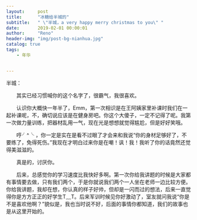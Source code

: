 ```yaml
---
layout:     post
title:      "冰糖给半城的"
subtitle:   " \"半城，a very happy merry christmas to you\" "
date:       2019-02-01 00:00:01
author:     "Reno"
header-img: "img/post-bg-nianhua.jpg"
catalog: true
tags:
    - 年华


---
```


半城：

　　其实已经习惯喊你的这个名字了，很霸气，我很喜欢。

　　认识你大概快一年半了，Emm，第一次相识是在王阿姨家里补课时我们在一起补课呢，不，确切说应该是在健身房吧。你这个大傻子，一定不记得了呢。我第一次做力量训练，把器材乱用一气，现在光是想想就觉得尴尬，但是好好笑哦。

　　哼╯^╰ ，你一定是实在是看不过眼了才会来和我说“你的身材足够好了，不要练了，免得死伤。”我现在才明白过来你是在嘲！讽！我！我听了你的话竟然还觉得美滋滋的。

　　真是的，讨厌你。

　　后来，总感觉你的学习速度比我快好多啊。第一次你给我讲题的时候是大家都有事情要去做，只有我们两个，于是你就说我们两个一人坐在老师一边比较方便。你给我讲题，我却在想，你认真的样子好帅，但却是一闪而过的想法，后来一直觉得你是方方正正的好学生T﹏T。后来军训时候见你好激动了，室友就问我说“你是不是喜欢他啊？”貌似是，我也当时说不好，后面的事情你都知道，我们的故事也是从这里开始的。



















